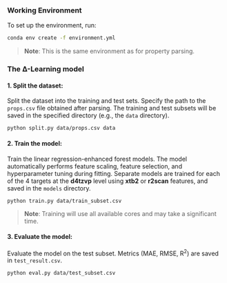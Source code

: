 ### Working Environment
To set up the environment, run:  
```bash
conda env create -f environment.yml
```
> **Note**: This is the same environment as for property parsing.

### The Δ-Learning model

#### 1. Split the dataset:
Split the dataset into the training and test sets.
Specify the path to the `props.csv` file obtained after parsing.
The training and test subsets will be saved in the specified directory (e.g., the `data` directory).
```
python split.py data/props.csv data
```

#### 2. Train the model:
Train the linear regression-enhanced forest models.
The model automatically performs feature scaling, feature selection, and hyperparameter tuning during fitting.
Separate models are trained for each of the 4 targets at the **d4tzvp** level using **xtb2** or **r2scan** features, and saved in the `models` directory.
```
python train.py data/train_subset.csv
```
> **Note**: Training will use all available cores and may take a significant time.

#### 3. Evaluate the model:
Evaluate the model on the test subset. Metrics (MAE, RMSE, R<sup>2</sup>) are saved in `test_result.csv`.
```
python eval.py data/test_subset.csv
```
